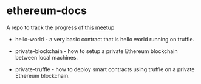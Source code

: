 # ethereum-docs

A repo to track the progress of [this meetup](https://www.meetup.com/Hacking-on-Ethereums-Solidity/)

 * hello-world - a very basic contract that is hello world running on truffle.

 * private-blockchain - how to setup a private Ethereum blockchain between local machines.
 
 * private-truffle - how to deploy smart contracts using truffle on a private Ethereum blockchain.
